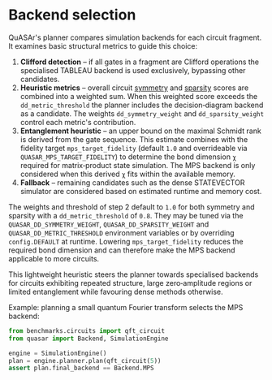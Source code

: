 # Backend selection

QuASAr's planner compares simulation backends for each circuit fragment.  It
examines basic structural metrics to guide this choice:

1. **Clifford detection** – if all gates in a fragment are Clifford operations
   the specialised TABLEAU backend is used exclusively, bypassing other
   candidates.
2. **Heuristic metrics** – overall circuit [symmetry](symmetry.md) and
   [sparsity](sparsity.md) scores are combined into a weighted sum.  When this
   weighted score exceeds the ``dd_metric_threshold`` the planner includes the
   decision‑diagram backend as a candidate.  The weights
   ``dd_symmetry_weight`` and ``dd_sparsity_weight`` control each metric's
   contribution.
3. **Entanglement heuristic** – an upper bound on the maximal Schmidt rank is
   derived from the gate sequence.  This estimate combines with the fidelity
   target ``mps_target_fidelity`` (default ``1.0`` and overrideable via
   ``QUASAR_MPS_TARGET_FIDELITY``) to determine the bond dimension ``χ``
   required for matrix‑product state simulation.  The MPS backend is only
   considered when this derived ``χ`` fits within the available memory.
4. **Fallback** – remaining candidates such as the dense STATEVECTOR simulator
   are considered based on estimated runtime and memory cost.

The weights and threshold of step 2 default to ``1.0`` for both symmetry and
sparsity with a ``dd_metric_threshold`` of ``0.8``.  They may be tuned via the
``QUASAR_DD_SYMMETRY_WEIGHT``, ``QUASAR_DD_SPARSITY_WEIGHT`` and
``QUASAR_DD_METRIC_THRESHOLD`` environment variables or by overriding
``config.DEFAULT`` at runtime.  Lowering ``mps_target_fidelity`` reduces the
required bond dimension and can therefore make the MPS backend applicable to
more circuits.

This lightweight heuristic steers the planner towards specialised backends for
circuits exhibiting repeated structure, large zero‑amplitude regions or limited
entanglement while favouring dense methods otherwise.

Example: planning a small quantum Fourier transform selects the MPS backend:

```python
from benchmarks.circuits import qft_circuit
from quasar import Backend, SimulationEngine

engine = SimulationEngine()
plan = engine.planner.plan(qft_circuit(5))
assert plan.final_backend == Backend.MPS
```
